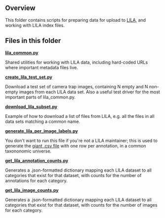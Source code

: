 ## Overview

This folder contains scripts for preparing data for upload to [LILA](https://lila.science), and working with LILA index files.

## Files in this folder

<b>[lila_common.py](lila_common.py)</b>

Shared utilities for working with LILA data, including hard-coded URLs where important metadata files live.

<b>[create_lila_test_set.py](create_lila_test_set.py)</b>

Download a test set of camera trap images, containing N empty and N non-empty images from each LILA data set.  Also a useful test driver for the most important parts of lila_common.py.

<b>[download_lila_subset.py](download_lila_subset.py)</b>

Example of how to download a list of files from LILA, e.g. all the files in all data sets matching a common name.

<b>[generate_lila_per_image_labels.py](generate_lila_per_image_labels.py)</b>

You don't want to run this file if you're not a LILA maintainer; this is used to generate the [giant .csv file](https://lila.science/public/lila_image_urls_and_labels.csv.zip) with one row per annotation, in a common taxononomic universe.

<b>[get_lila_annotation_counts.py](get_lila_annotation_counts.py)</b>

Generates a .json-formatted dictionary mapping each LILA dataset to all categories that exist for that dataset, with counts for the number of annotations for each category.

<b>[get_lila_image_counts.py](get_lila_image_counts.py)</b>

Generates a .json-formatted dictionary mapping each LILA dataset to all categories that exist for that dataset, with counts for the number of images for each category.

